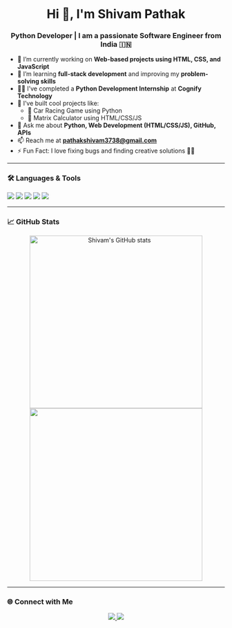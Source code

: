 <h1 align="center">Hi 👋, I'm Shivam Pathak</h1>
<h3 align="center">Python Developer | I am a passionate Software Engineer from India 🇮🇳</h3>

- 🔭 I’m currently working on **Web-based projects using HTML, CSS, and JavaScript**
- 🌱 I’m learning **full-stack development** and improving my **problem-solving skills**
- 👨‍💻 I’ve completed a **Python Development Internship** at **Cognify Technology**
- 👯 I’ve built cool projects like:
  - 🚗 Car Racing Game using Python  
  - 🧮 Matrix Calculator using HTML/CSS/JS
- 💬 Ask me about **Python, Web Development (HTML/CSS/JS), GitHub, APIs**
- 📫 Reach me at **pathakshivam3738@gmail.com**
- ⚡ Fun Fact: I love fixing bugs and finding creative solutions 🔧🧠

---

### 🛠️ Languages & Tools

<p align="left">
  <img src="https://img.shields.io/badge/Python-3776AB?style=for-the-badge&logo=python&logoColor=white"/>
  <img src="https://img.shields.io/badge/HTML5-E34F26?style=for-the-badge&logo=html5&logoColor=white"/>
  <img src="https://img.shields.io/badge/CSS3-1572B6?style=for-the-badge&logo=css3&logoColor=white"/>
  <img src="https://img.shields.io/badge/JavaScript-F7DF1E?style=for-the-badge&logo=javascript&logoColor=black"/>
  <img src="https://img.shields.io/badge/GitHub-181717?style=for-the-badge&logo=github&logoColor=white"/>
</p>

---

### 📈 GitHub Stats

<p align="center">
  <img src="https://github-readme-stats.vercel.app/api?username=errorfinder234&show_icons=true&theme=radical" alt="Shivam's GitHub stats" width="400"/>
  <img src="https://github-readme-streak-stats.herokuapp.com/?user=errorfinder234&theme=radical" width="400"/>
</p>

---

### 🌐 Connect with Me

<p align="center">
  <a href="https://www.linkedin.com/in/shivam-pathak-9a76ba246/" target="_blank">
    <img src="https://img.shields.io/badge/LinkedIn-0A66C2?style=for-the-badge&logo=linkedin&logoColor=white"/>
  </a>
  <a href="mailto:pathakshivam3738@gmail.com">
    <img src="https://img.shields.io/badge/Gmail-D14836?style=for-the-badge&logo=gmail&logoColor=white"/>
  </a>
</p>
